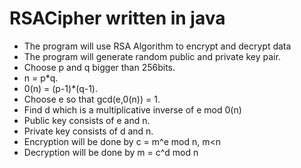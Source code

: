 # RSACipher written in java
-	The program will use RSA Algorithm to encrypt and decrypt data
-	The program will generate random public and private key pair.
-	Choose p and q bigger than 256bits.
-	n = p*q.
-	0(n) = (p-1)*(q-1).
-	Choose e so that gcd(e,0(n)) = 1.
-	Find d which is a multiplicative inverse of e mod 0(n)
-	Public key consists of e and n.
-	Private key consists of d and n.
-	Encryption will be done by c = m^e mod n, m<n
-	Decryption will be done by m = c^d mod n
